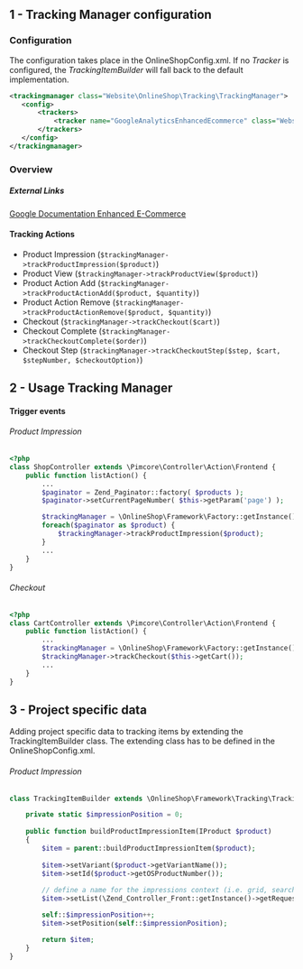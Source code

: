 ## 1 - Tracking Manager configuration

### Configuration

The configuration takes place in the OnlineShopConfig.xml. If no _Tracker_ is configured, the _TrackingItemBuilder_ will fall back to the default implementation.
```xml
<trackingmanager class="Website\OnlineShop\Tracking\TrackingManager">
   <config>
       <trackers>
           <tracker name="GoogleAnalyticsEnhancedEcommerce" class="Website\OnlineShop\Tracking\Tracker\EnhancedEcommerce" trackingItemBuilder="Website\OnlineShop\Tracking\TrackingItemBuilder" />
       </trackers>
   </config>
</trackingmanager>
```

### Overview

##### External Links
[Google Documentation Enhanced E-Commerce](https://developers.google.com/analytics/devguides/collection/analyticsjs/enhanced-ecommerce)

#### Tracking Actions

* Product Impression        (```$trackingManager->trackProductImpression($product)```)
* Product View              (```$trackingManager->trackProductView($product)```)
* Product Action Add        (```$trackingManager->trackProductActionAdd($product, $quantity)```)
* Product Action Remove     (```$trackingManager->trackProductActionRemove($product, $quantity)```)
* Checkout                  (```$trackingManager->trackCheckout($cart)```)
* Checkout Complete         (```$trackingManager->trackCheckoutComplete($order)```)
* Checkout Step             (```$trackingManager->trackCheckoutStep($step, $cart, $stepNumber, $checkoutOption)```)

## 2 - Usage Tracking Manager

#### Trigger events
###### _Product Impression_
```php
<?php
class ShopController extends \Pimcore\Controller\Action\Frontend {
    public function listAction() {
        ...
        $paginator = Zend_Paginator::factory( $products );
        $paginator->setCurrentPageNumber( $this->getParam('page') );

        $trackingManager = \OnlineShop\Framework\Factory::getInstance()->getTrackingManager();
        foreach($paginator as $product) {
            $trackingManager->trackProductImpression($product);
        }
        ...
    }
}

```

###### _Checkout_
```php
<?php
class CartController extends \Pimcore\Controller\Action\Frontend {
    public function listAction() {
        ...
        $trackingManager = \OnlineShop\Framework\Factory::getInstance()->getTrackingManager();
        $trackingManager->trackCheckout($this->getCart());
        ...
    }
}

```


## 3 - Project specific data

Adding project specific data to tracking items by extending the TrackingItemBuilder class. The extending class has to be defined in the OnlineShopConfig.xml.

###### _Product Impression_

```php
class TrackingItemBuilder extends \OnlineShop\Framework\Tracking\TrackingItemBuilder {

    private static $impressionPosition = 0;
    
    public function buildProductImpressionItem(IProduct $product)
    {
        $item = parent::buildProductImpressionItem($product);
        
        $item->setVariant($product->getVariantName());
        $item->setId($product->getOSProductNumber());
        
        // define a name for the impressions context (i.e. grid, search, ... )
        $item->setList(\Zend_Controller_Front::getInstance()->getRequest()->getActionName());

        self::$impressionPosition++;
        $item->setPosition(self::$impressionPosition);

        return $item;
    }
}
```



